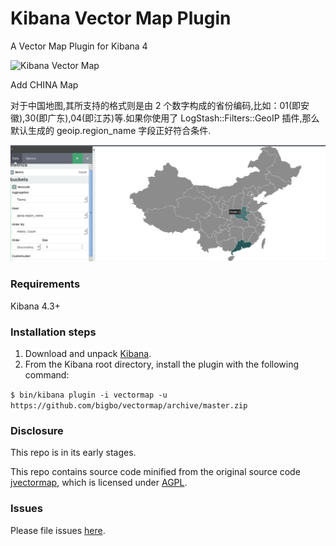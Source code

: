 # Kibana Vector Map Plugin
A Vector Map Plugin for Kibana 4

![Kibana Vector Map](vectormap.png)


Add CHINA Map

对于中国地图,其所支持的格式则是由 2 个数字构成的省份编码,比如：01(即安徽),30(即广东),04(即江苏)等.如果你使用了 LogStash::Filters::GeoIP 插件,那么默认生成的 geoip.region_name 字段正好符合条件.

![Kibana Vector Map China](china_map.png)

### Requirements
Kibana 4.3+

### Installation steps
1. Download and unpack [Kibana](https://www.elastic.co/downloads/kibana).
2. From the Kibana root directory, install the plugin with the following command:

```$ bin/kibana plugin -i vectormap -u https://github.com/bigbo/vectormap/archive/master.zip```

### Disclosure
This repo is in its early stages.

This repo contains source code minified from the original source code [jvectormap](https://github.com/bjornd/jvectormap), which is licensed under [AGPL](https://github.com/bjornd/jvectormap/blob/master/LICENSE-AGPL).

### Issues
Please file issues [here](https://github.com/bigbo/vectormap/issues).
